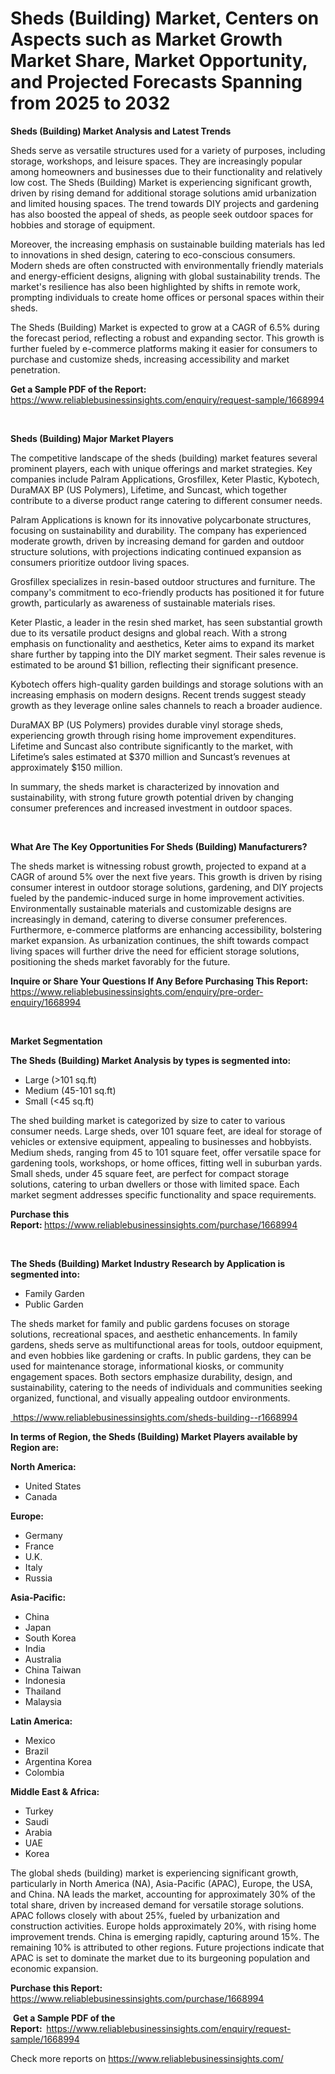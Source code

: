 <p><h1>Sheds (Building) Market, Centers on Aspects such as Market Growth Market Share, Market Opportunity, and Projected Forecasts Spanning from 2025 to 2032</h1></p><p><strong>Sheds (Building) Market Analysis and Latest Trends</strong></p>
<p><p>Sheds serve as versatile structures used for a variety of purposes, including storage, workshops, and leisure spaces. They are increasingly popular among homeowners and businesses due to their functionality and relatively low cost. The Sheds (Building) Market is experiencing significant growth, driven by rising demand for additional storage solutions amid urbanization and limited housing spaces. The trend towards DIY projects and gardening has also boosted the appeal of sheds, as people seek outdoor spaces for hobbies and storage of equipment.</p><p>Moreover, the increasing emphasis on sustainable building materials has led to innovations in shed design, catering to eco-conscious consumers. Modern sheds are often constructed with environmentally friendly materials and energy-efficient designs, aligning with global sustainability trends. The market's resilience has also been highlighted by shifts in remote work, prompting individuals to create home offices or personal spaces within their sheds.</p><p>The Sheds (Building) Market is expected to grow at a CAGR of 6.5% during the forecast period, reflecting a robust and expanding sector. This growth is further fueled by e-commerce platforms making it easier for consumers to purchase and customize sheds, increasing accessibility and market penetration.</p></p>
<p><strong>Get a Sample PDF of the Report:&nbsp;</strong> <a href="https://www.reliablebusinessinsights.com/enquiry/request-sample/1668994?utm_campaign=3177&utm_medium=2&utm_source=Github&utm_content=ia&utm_term=06042025&utm_id=sheds-building">https://www.reliablebusinessinsights.com/enquiry/request-sample/1668994</a></p>
<p>&nbsp;</p>
<p><strong>Sheds (Building) Major Market Players</strong></p>
<p><p>The competitive landscape of the sheds (building) market features several prominent players, each with unique offerings and market strategies. Key companies include Palram Applications, Grosfillex, Keter Plastic, Kybotech, DuraMAX BP (US Polymers), Lifetime, and Suncast, which together contribute to a diverse product range catering to different consumer needs.</p><p>Palram Applications is known for its innovative polycarbonate structures, focusing on sustainability and durability. The company has experienced moderate growth, driven by increasing demand for garden and outdoor structure solutions, with projections indicating continued expansion as consumers prioritize outdoor living spaces.</p><p>Grosfillex specializes in resin-based outdoor structures and furniture. The company's commitment to eco-friendly products has positioned it for future growth, particularly as awareness of sustainable materials rises. </p><p>Keter Plastic, a leader in the resin shed market, has seen substantial growth due to its versatile product designs and global reach. With a strong emphasis on functionality and aesthetics, Keter aims to expand its market share further by tapping into the DIY market segment. Their sales revenue is estimated to be around $1 billion, reflecting their significant presence.</p><p>Kybotech offers high-quality garden buildings and storage solutions with an increasing emphasis on modern designs. Recent trends suggest steady growth as they leverage online sales channels to reach a broader audience.</p><p>DuraMAX BP (US Polymers) provides durable vinyl storage sheds, experiencing growth through rising home improvement expenditures. Lifetime and Suncast also contribute significantly to the market, with Lifetime’s sales estimated at $370 million and Suncast’s revenues at approximately $150 million.</p><p>In summary, the sheds market is characterized by innovation and sustainability, with strong future growth potential driven by changing consumer preferences and increased investment in outdoor spaces.</p></p>
<p>&nbsp;</p>
<p><strong>What Are The Key Opportunities For Sheds (Building) Manufacturers?</strong></p>
<p><p>The sheds market is witnessing robust growth, projected to expand at a CAGR of around 5% over the next five years. This growth is driven by rising consumer interest in outdoor storage solutions, gardening, and DIY projects fueled by the pandemic-induced surge in home improvement activities. Environmentally sustainable materials and customizable designs are increasingly in demand, catering to diverse consumer preferences. Furthermore, e-commerce platforms are enhancing accessibility, bolstering market expansion. As urbanization continues, the shift towards compact living spaces will further drive the need for efficient storage solutions, positioning the sheds market favorably for the future.</p></p>
<p><strong>Inquire or Share Your Questions If Any Before Purchasing This Report:</strong> <a href="https://www.reliablebusinessinsights.com/enquiry/pre-order-enquiry/1668994?utm_campaign=3177&utm_medium=2&utm_source=Github&utm_content=ia&utm_term=06042025&utm_id=sheds-building">https://www.reliablebusinessinsights.com/enquiry/pre-order-enquiry/1668994</a></p>
<p>&nbsp;</p>
<p><strong>Market Segmentation</strong></p>
<p><strong>The Sheds (Building) Market Analysis by types is segmented into:</strong></p>
<p><ul><li>Large (>101 sq.ft)</li><li>Medium (45-101 sq.ft)</li><li>Small (<45 sq.ft)</li></ul></p>
<p><p>The shed building market is categorized by size to cater to various consumer needs. Large sheds, over 101 square feet, are ideal for storage of vehicles or extensive equipment, appealing to businesses and hobbyists. Medium sheds, ranging from 45 to 101 square feet, offer versatile space for gardening tools, workshops, or home offices, fitting well in suburban yards. Small sheds, under 45 square feet, are perfect for compact storage solutions, catering to urban dwellers or those with limited space. Each market segment addresses specific functionality and space requirements.</p></p>
<p><strong>Purchase this Report:&nbsp;</strong><a href="https://www.reliablebusinessinsights.com/purchase/1668994?utm_campaign=3177&utm_medium=2&utm_source=Github&utm_content=ia&utm_term=06042025&utm_id=sheds-building">https://www.reliablebusinessinsights.com/purchase/1668994</a></p>
<p>&nbsp;</p>
<p><strong>The Sheds (Building) Market Industry Research by Application is segmented into:</strong></p>
<p><ul><li>Family Garden</li><li>Public Garden</li></ul></p>
<p><p>The sheds market for family and public gardens focuses on storage solutions, recreational spaces, and aesthetic enhancements. In family gardens, sheds serve as multifunctional areas for tools, outdoor equipment, and even hobbies like gardening or crafts. In public gardens, they can be used for maintenance storage, informational kiosks, or community engagement spaces. Both sectors emphasize durability, design, and sustainability, catering to the needs of individuals and communities seeking organized, functional, and visually appealing outdoor environments.</p></p>
<p><a href="https://www.reliablebusinessinsights.com/sheds-building--r1668994?utm_campaign=3177&utm_medium=2&utm_source=Github&utm_content=ia&utm_term=06042025&utm_id=sheds-building">&nbsp;https://www.reliablebusinessinsights.com/sheds-building--r1668994</a></p>
<p><strong>In terms of Region, the Sheds (Building) Market Players available by Region are:</strong></p>
<p>
    <p> <strong> North America: </strong>
        <ul>
            <li>United States</li>
            <li>Canada</li>
        </ul>
        </p> 
    <p> <strong> Europe: </strong>
        <ul>
            <li>Germany</li>
            <li>France</li>
            <li>U.K.</li>
            <li>Italy</li>
            <li>Russia</li>
        </ul>
        </p> 
    <p> <strong> Asia-Pacific: </strong>
        <ul>
            <li>China</li>
            <li>Japan</li>
            <li>South Korea</li>
            <li>India</li>
            <li>Australia</li>
            <li>China Taiwan</li>
            <li>Indonesia</li>
            <li>Thailand</li>
            <li>Malaysia</li>
        </ul>
        </p> 
    <p> <strong> Latin America: </strong>
        <ul>
            <li>Mexico</li>
            <li>Brazil</li>
            <li>Argentina Korea</li>
            <li>Colombia</li>
        </ul>
        </p> 
    <p> <strong> Middle East & Africa: </strong>
        <ul>
            <li>Turkey</li>
            <li>Saudi</li>
            <li>Arabia</li>
            <li>UAE</li>
            <li>Korea</li>
        </ul>
    </p>
    </p>
<p><p>The global sheds (building) market is experiencing significant growth, particularly in North America (NA), Asia-Pacific (APAC), Europe, the USA, and China. NA leads the market, accounting for approximately 30% of the total share, driven by increased demand for versatile storage solutions. APAC follows closely with about 25%, fueled by urbanization and construction activities. Europe holds approximately 20%, with rising home improvement trends. China is emerging rapidly, capturing around 15%. The remaining 10% is attributed to other regions. Future projections indicate that APAC is set to dominate the market due to its burgeoning population and economic expansion.</p></p>
<p><strong>Purchase this Report: </strong><a href="https://www.reliablebusinessinsights.com/purchase/1668994?utm_campaign=3177&utm_medium=2&utm_source=Github&utm_content=ia&utm_term=06042025&utm_id=sheds-building">https://www.reliablebusinessinsights.com/purchase/1668994</a></p>
<p>&nbsp;<strong>Get a Sample PDF of the Report:&nbsp;&nbsp;</strong><a href="https://www.reliablebusinessinsights.com/enquiry/request-sample/1668994?utm_campaign=3177&utm_medium=2&utm_source=Github&utm_content=ia&utm_term=06042025&utm_id=sheds-building">https://www.reliablebusinessinsights.com/enquiry/request-sample/1668994</a></p>
<p><strong></strong></p>
<p>Check more reports on <a href="https://www.reliablebusinessinsights.com/?utm_campaign=3177&utm_medium=2&utm_source=Github&utm_content=ia&utm_term=06042025&utm_id=sheds-building">https://www.reliablebusinessinsights.com/</a></p>